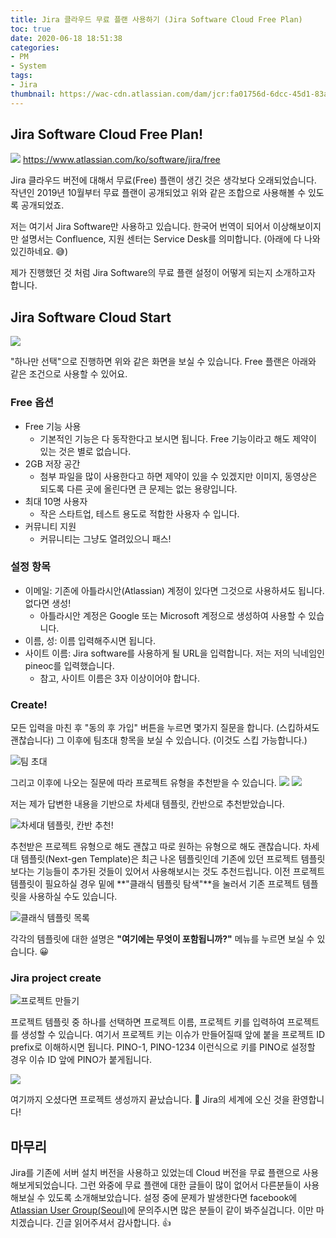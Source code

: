 ```yaml
---
title: Jira 클라우드 무료 플랜 사용하기 (Jira Software Cloud Free Plan)
toc: true
date: 2020-06-18 18:51:38
categories:
- PM
- System
tags:
- Jira
thumbnail: https://wac-cdn.atlassian.com/dam/jcr:fa01756d-6dcc-45d1-83ab-696fbfeb074f/Jira-icon-blue.svg?cdnVersion=696
---
```


## Jira Software Cloud Free Plan!

![](https://user-images.githubusercontent.com/5077086/85006549-37a49d80-b195-11ea-9da9-9ae952e78515.png)
<https://www.atlassian.com/ko/software/jira/free>

Jira 클라우드 버전에 대해서 무료(Free) 플랜이 생긴 것은 생각보다 오래되었습니다.
작년인 2019년 10월부터 무료 플랜이 공개되었고 위와 같은 조합으로 사용해볼 수 있도록 공개되었죠.

저는 여기서 Jira Software만 사용하고 있습니다. 한국어 번역이 되어서 이상해보이지만
설명서는 Confluence, 지원 센터는 Service Desk를 의미합니다.
(아래에 다 나와있긴하네요. 😅)

제가 진행했던 것 처럼 Jira Software의 무료 플랜 설정이 어떻게 되는지 소개하고자 합니다.

## Jira Software Cloud Start

![](https://user-images.githubusercontent.com/5077086/85007076-fd87cb80-b195-11ea-9ba0-800ada9fcd5a.png)

"하나만 선택"으로 진행하면 위와 같은 화면을 보실 수 있습니다.
Free 플랜은 아래와 같은 조건으로 사용할 수 있어요.

### Free 옵션

- Free 기능 사용
  - 기본적인 기능은 다 동작한다고 보시면 됩니다. Free 기능이라고 해도 제약이 있는 것은 별로 없습니다.
- 2GB 저장 공간
  - 첨부 파일을 많이 사용한다고 하면 제약이 있을 수 있겠지만 이미지, 동영상은 되도록 다른 곳에 올린다면 큰 문제는 없는 용량입니다.
- 최대 10명 사용자
  - 작은 스타트업, 테스트 용도로 적합한 사용자 수 입니다.
- 커뮤니티 지원
  - 커뮤니티는 그냥도 열려있으니 패스!

### 설정 항목

- 이메일: 기존에 아틀라시안(Atlassian) 계정이 있다면 그것으로 사용하셔도 됩니다. 없다면 생성!
  - 아틀라시안 계정은 Google 또는 Microsoft 계정으로 생성하여 사용할 수 있습니다.
- 이름, 성: 이름 입력해주시면 됩니다.
- 사이트 이름: Jira software를 사용하게 될 URL을 입력합니다. 저는 저의 닉네임인 pineoc를 입력했습니다.
  - 참고, 사이트 이름은 3자 이상이어야 합니다.

### Create!

모든 입력을 마친 후 "동의 후 가입" 버튼을 누르면 몇가지 질문을 합니다. (스킵하셔도 괜찮습니다)
그 이후에 팀초대 항목을 보실 수 있습니다. (이것도 스킵 가능합니다.)

![팀 초대](https://user-images.githubusercontent.com/5077086/85008327-cd412c80-b197-11ea-9b61-adb9d44df1c8.png)

그리고 이후에 나오는 질문에 따라 프로젝트 유형을 추천받을 수 있습니다.
![](https://user-images.githubusercontent.com/5077086/85008427-f2359f80-b197-11ea-9ec4-5882dfe0927f.png)
![](https://user-images.githubusercontent.com/5077086/85008536-13968b80-b198-11ea-830d-85651707c826.png)

저는 제가 답변한 내용을 기반으로 차세대 템플릿, 칸반으로 추천받았습니다.

![차세대 템플릿, 칸반 추천!](https://user-images.githubusercontent.com/5077086/85008687-43459380-b198-11ea-9c40-4cc7fe6ae91c.png)

추천받은 프로젝트 유형으로 해도 괜찮고 따로 원하는 유형으로 해도 괜찮습니다.
차세대 템플릿(Next-gen Template)은 최근 나온 템플릿인데 기존에 있던 프로젝트 템플릿보다는 기능들이 추가된 것들이 있어서 사용해보시는 것도 추천드립니다.
이전 프로젝트 템플릿이 필요하실 경우 밑에 **"클래식 템플릿 탐색"**을 눌러서 기존 프로젝트 템플릿을 사용하실 수도 있습니다.

![클래식 템플릿 목록](https://user-images.githubusercontent.com/5077086/85009166-f4e4c480-b198-11ea-97c0-5e32cb04a758.png)

각각의 템플릿에 대한 설명은 **"여기에는 무엇이 포함됩니까?"** 메뉴를 누르면 보실 수 있습니다. 😀

### Jira project create

![프로젝트 만들기](https://user-images.githubusercontent.com/5077086/85009453-64f34a80-b199-11ea-89fe-06788ae124b7.png)

프로젝트 템플릿 중 하나를 선택하면 프로젝트 이름, 프로젝트 키를 입력하여 프로젝트를 생성할 수 있습니다.
여기서 프로젝트 키는 이슈가 만들어질때 앞에 붙을 프로젝트 ID prefix로 이해하시면 됩니다.
PINO-1, PINO-1234 이런식으로 키를 PINO로 설정할 경우 이슈 ID 앞에 PINO가 붙게됩니다.

![](https://user-images.githubusercontent.com/5077086/85009770-f4006280-b199-11ea-87d1-62e23f463426.png)

여기까지 오셨다면 프로젝트 생성까지 끝났습니다. 👏
Jira의 세계에 오신 것을 환영합니다!

## 마무리

Jira를 기존에 서버 설치 버전을 사용하고 있었는데 Cloud 버전을 무료 플랜으로 사용해보게되었습니다.
그런 와중에 무료 플랜에 대한 글들이 많이 없어서 다른분들이 사용해보실 수 있도록 소개해보았습니다.
설정 중에 문제가 발생한다면 facebook에 [Atlassian User Group(Seoul)](https://www.facebook.com/groups/atlassiankorea)에 문의주시면 많은 분들이 같이 봐주실겁니다.
이만 마치겠습니다. 긴글 읽어주셔서 감사합니다. 👍
